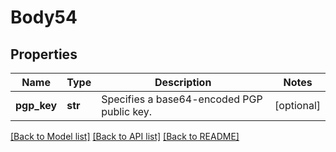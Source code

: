 # Body54

## Properties
Name | Type | Description | Notes
------------ | ------------- | ------------- | -------------
**pgp_key** | **str** | Specifies a base64-encoded PGP public key. | [optional] 

[[Back to Model list]](../README.md#documentation-for-models) [[Back to API list]](../README.md#documentation-for-api-endpoints) [[Back to README]](../README.md)


